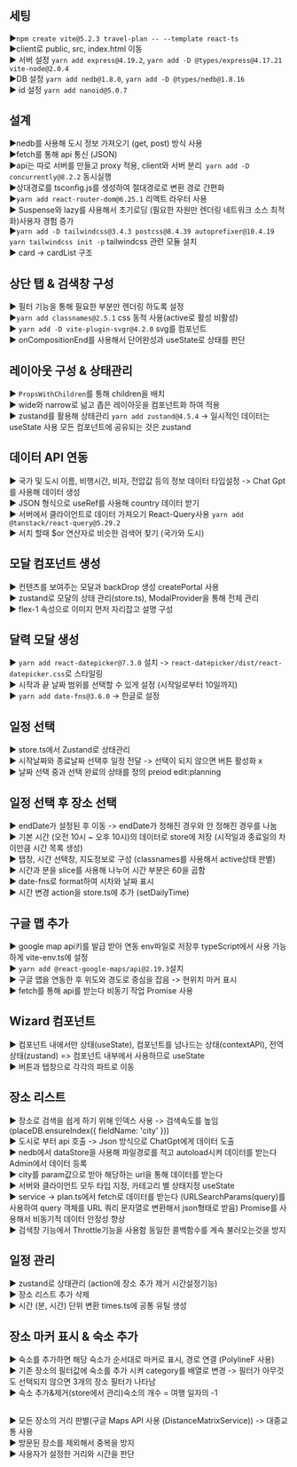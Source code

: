 # 

## 세팅 <br/>

▶`npm create vite@5.2.3 travel-plan -- --template react-ts`<br/>
▶client로 public, src, index.html 이동<br/>
▶ 서버 설정 `yarn add express@4.19.2`, `yarn add -D @types/express@4.17.21 vite-node@2.0.4`<br/>
▶DB 설정 `yarn add nedb@1.8.0`, `yarn add -D @types/nedb@1.8.16`<br/>
▶ id 설정 `yarn add nanoid@5.0.7`<br/>


## 설계 <br/>

▶nedb를 사용해 도시 정보 가져오기 (get, post) 방식 사용<br/>
▶fetch를 통해 api 통신 (JSON)<br/>
▶api는 따로 서버를 만들고 proxy 적용, client와 서버 분리` yarn add -D concurrently@8.2.2` 동시실행<br/>
▶상대경로를 tsconfig.js를 생성하여 절대경로로 변환 경로 간편화<br/>
▶`yarn add react-router-dom@6.25.1` 리액트 라우터 사용<br/>
▶ Suspense와 lazy를 사용해서 초기로딩 (필요한 자원만 렌더링 네트워크 소스 최적화)사용자 경험 증가<br/>
▶`yarn add -D tailwindcss@3.4.3 postcss@8.4.39 autoprefixer@10.4.19` `yarn tailwindcss init -p` tailwindcss 관련 모듈 설치<br/>
▶ card -> cardList 구조<br/>

## 상단 탭 & 검색창 구성 <br/>

▶ 필터 기능을 통해 필요한 부분만 렌더링 하도록 설정 <br/>
▶`yarn add classnames@2.5.1` css 동적 사용(active로 활성 비활성)<br/>
▶ `yarn add -D vite-plugin-svgr@4.2.0` svg를 컴포넌트<br/>
▶ onCompositionEnd를 사용해서 단어완성과 useState로 상태를 판단<br/>

## 레이아웃 구성 & 상태관리<br/>

▶ `PropsWithChildren`를 통해 children을 배치<br/>
▶ wide와 narrow로 넒고 좁은 레이아웃을 컴포넌트화 하여 적용<br/>
▶ zustand를 활용해 상태관리 `yarn add zustand@4.5.4` -> 일시적인 데이터는 useState 사용 모든 컴포넌트에 공유되는 것은 zustand<br/>

## 데이터 API 연동 <br/>

▶ 국가 및 도시 이름, 비행시간, 비자, 전압값 등의 정보 데이터 타입설정 -> Chat Gpt를 사용해 데이터 생성<br/>
▶ JSON 형식으로 useRef를 사용해 country 데이터 받기 <br/>
▶ 서버에서 클라이언트로 데이터 가져오기 React-Query사용 `yarn add @tanstack/react-query@5.29.2`<br/>
▶ 서치 할때 $or 연산자로 비슷한 검색어 찾기 (국가와 도시)<br/>

## 모달 컴포넌트 생성<br/>
▶ 컨텐츠를 보여주는 모달과 backDrop 생성 createPortal 사용<br/>
▶ zustand로 모달의 상태 관리(store.ts), ModalProvider을 통해 전체 관리<br/>
▶ flex-1 속성으로 이미지 먼저 자리잡고 설명 구성<br/>

## 달력 모달 생성 <br/>

▶ `yarn add react-datepicker@7.3.0` 설치 -> `react-datepicker/dist/react-datepicker.css`로 스타일링<br/>
▶ 시작과 끝 날짜 범위를 선택할 수 있게 설정 (시작일로부터 10일까지)<br/>
▶ `yarn add date-fns@3.6.0` -> 한글로 설정 

## 일정 선택  <br/>

▶ store.ts에서 Zustand로 상태관리<br/>
▶ 시작날짜와 종료날짜 선택후 일정 전달 -> 선택이 되지 않으면 버튼 활성화 x<br/>
▶ 날짜 선택 중과 선택 완료의 상태를 정의 preiod edit:planning<br/>

## 일정 선택 후 장소 선택 <br/>

▶ endDate가 설정된 후 이동 -> endDate가 정해진 경우와 안 정해진 경우를 나눔 <br/>
▶ 기본 시간 (오전 10시 ~ 오후 10시)의 데이터로 store에 저장 (시작일과 종료일의 차이만큼 시간 목록 생성)<br/>
▶ 탭창, 시간 선택창, 지도정보로 구성 (classnames를 사용해서 active상태 판별)<br/>
▶ 시간과 분을 slice를 사용해 나누어 시간 부분은 60을 곱함<br/>
▶ date-fns로 format하여 시차와 날짜 표시<br/>
▶ 시간 변경 action을 store.ts에 추가 (setDailyTime)<br/>

## 구글 맵 추가 <br/>

▶ google map api키를 발급 받아 연동 env파일로 저장후 typeScript에서 사용 가능하게 vite-env.ts에 설정 <br/>
▶ `yarn add @react-google-maps/api@2.19.3`설치 <br/>
▶ 구글 맵을 연동한 후 위도와 경도로 중심을 잡음 -> 현위치 마커 표시  <br/>
▶ fetch를 통해 api를 받는다 비동기 작업 Promise 사용<br/>

## Wizard 컴포넌트 <br/>

▶ 컴포넌트 내에서만 상태(useState), 컴포넌트를 넘나드는 상태(contextAPI), 전역상태(zustand) => 컴포넌트 내부에서 사용하므로 useState<br/>
▶ 버튼과 탭창으로 각각의 파트로 이동 <br/>

## 장소 리스트 <br/>

▶ 장소로 검색을 쉽게 하기 위해 인덱스 사용 -> 검색속도를 높임 (placeDB.ensureIndex({ fieldName: 'city' }))<br/>
▶ 도시로 부터 api 호출 -> Json 방식으로 ChatGpt에게 데이터 도출<br/>
▶ nedb에서 dataStore을 사용해 파일경로를 적고 autoload시켜 데이터를 받는다 Admin에서 데이터 등록<br/>
▶ city를 param값으로 받아 해당하는 url을 통해 데이터를 받는다 <br/>
▶ 서버와 클라이언트 모두 타입 지정, 카테고리 별 상태지정 useState<br/>
▶ service -> plan.ts에서 fetch로 데이터를 받는다 (URLSearchParams(query)를 사용하여 query 객체를 URL 쿼리 문자열로 변환해서 json형태로 받음) Promise를 사용해서 비동기적 데이터 안정성 향상<br/>
▶ 검색창 기능에서 Throttle기능을 사용함 동일한 콜백함수를 계속 불러오는것을 방지 <br/>

## 일정 관리 <br/>

▶ zustand로 상태관리 (action에 장소 추가 제거 시간설정기능) <br/>
▶ 장소 리스트 추가 삭제<br/>
▶ 시간 (분, 시간) 단위 변환 times.ts에 공통 유틸 생성<br/>

## 장소 마커 표시 & 숙소 추가 <br/>

▶ 숙소를 추가하면 해당 숙소가 순서대로 마커로 표시, 경로 연결 (PolylineF 사용)<br/>
▶ 기존 장소의 필터값에 숙소를 추가 시켜 category를 배열로 변경 -> 필터가 아무것도 선택되지 않으면 3개의 장소 필터가 나타남<br/>
▶ 숙소 추가&제거(store에서 관리)숙소의 개수 = 여행 일자의 -1<br/>


## 

▶ 모든 장소의 거리 판별(구글 Maps API 사용 (DistanceMatrixService)) -> 대중교통 사용<br/>
▶ 방문된 장소를 제외해서 중복을 방지<br/>
▶ 사용자가 설정한 거리와 시간을 판단<br/>
